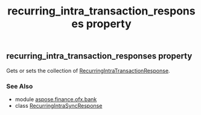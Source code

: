 ﻿---
title: recurring_intra_transaction_responses property
second_title: Aspose.Finance for Python via .NET API References
description: 
type: docs
weight: 60
url: /python-net/aspose.finance.ofx.bank/recurringintrasyncresponse/recurring_intra_transaction_responses/
is_root: false
---

## recurring_intra_transaction_responses property


Gets or sets the collection of [RecurringIntraTransactionResponse](/finance/python-net/aspose.finance.ofx.bank/recurringintratransactionresponse).

### See Also
* module [aspose.finance.ofx.bank](../../)
* class [RecurringIntraSyncResponse](/finance/python-net/aspose.finance.ofx.bank/recurringintrasyncresponse)
